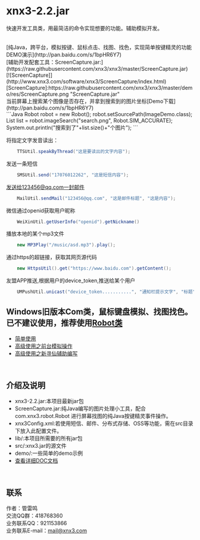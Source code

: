# xnx3-2.2.jar

快速开发工具类，用最简洁的命令实现想要的功能。辅助模拟开发。

<br/>
[纯Java，跨平台，模拟按键、鼠标点击、找图、找色，实现简单按键精灵的功能 DEMO演示](http://pan.baidu.com/s/1bpHR6Y7)
<br/>[辅助开发配套工具：ScreenCapture.jar:](https://raw.githubusercontent.com/xnx3/xnx3/master/ScreenCapture.jar)
<br/>
[![ScreenCapture]](http://www.xnx3.com/software/xnx3/ScreenCapture/index.html)  
[ScreenCapture]:https://raw.githubusercontent.com/xnx3/xnx3/master/demo/res/ScreenCapture.png "ScreenCapture.jar"  
<br/>
当前屏幕上搜索某个图像是否存在，并拿到搜索到的图片坐标[Demo下载](http://pan.baidu.com/s/1bpHR6Y7)<br/>
```Java
    Robot robot = new Robot();
    robot.setSourcePath(ImageDemo.class);
    List<CoordBean> list = robot.imageSearch("search.png", Robot.SIM_ACCURATE);
    System.out.println("搜索到了"+list.size()+"个图片");
```

将指定文字发音读出：<br/>
```Java
    TTSUtil.speakByThread("这是要读出的文字内容");
```

发送一条短信<br/>
```Java
    SMSUtil.send("17076012262", "这是短信内容");
```
  
发送给123456@qq.com一封邮件<br/>
```Java
    MailUtil.sendMail("123456@qq.com", "这是邮件标题", "这是内容");
```

微信通过openid获取用户昵称<br/>
```Java
    WeiXinUtil.getUserInfo("openid").getNickname()
```

播放本地的某个mp3文件<br/>
```Java
    new MP3Play("/music/asd.mp3").play();
```

通过https的超链接，获取其网页源代码<br/>
```Java
    new HttpsUtil().get("https://www.baidu.com").getContent();
```

友盟APP推送,根据用户的device_token,推送给某个用户<br/>
```Java
    UMPushUtil.unicast("device_token...........", "通知栏提示文字", "标题", "内容");
```


## Windows旧版本Com类，鼠标键盘模拟、找图找色。已不建议使用，推荐使用[Robot类](http://www.xnx3.com/software/xnx3/doc/com/xnx3/robot/Robot.html)
* [简单使用](http://www.xnx3.com/doc/j2se_util/20150209/127.html)
* [高级使用之前台模拟操作](http://www.xnx3.com/doc/j2se_util/20150210/128.html)
* [高级使用之新寻仙辅助编写](http://www.xnx3.com/doc/j2se_util/20150211/129.html)
<br/>

## 介绍及说明
* xnx3-2.2.jar:本项目最新jar包<br/>
* ScreenCapture.jar:纯Java编写的图片处理小工具，配合 com.xnx3.robot.Robot 进行屏幕找图的纯Java按键精灵事件操作。 <br/>
* xnx3Config.xml:若使用短信、邮件、分布式存储、OSS等功能，需在src目录下放入此配置文件。<br/>
* lib/:本项目所需要的所有jar包<br/>
* src/:xnx3.jar的源文件<br/>
* demo/:一些简单的demo示例<br/>
* [查看详细DOC文档](http://www.xnx3.com/software/xnx3/doc/)
<br/>

## 联系
作者：管雷鸣<br/>
交流QQ群：418768360  <br/>
业务联系QQ：921153866<br/>
业务联系E-mail：mail@xnx3.com<br/>
